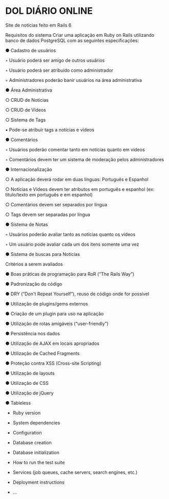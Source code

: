 # DOL DIÁRIO ONLINE

Site de notícias feito em Rails 6

Requisitos do sistema
Criar uma aplicação em Ruby on Rails utilizando banco de dados PostgreSQL
com as seguintes especificações:

● Cadastro de usuários

◦ Usuário poderá ser amigo de outros usuários

◦ Usuário poderá ser atribuído como administrador

◦ Administradores poderão banir usuários na área administrativa

● Área Administrativa

○ CRUD de Notícias

○ CRUD de Vídeos

○ Sistema de Tags

▪ Pode-se atribuir tags a notícias e vídeos

● Comentários

◦ Usuários poderão comentar tanto em notícias quanto em vídeos

◦ Comentários devem ter um sistema de moderação pelos administradores

● Internacionalização

○ A aplicação deverá rodar em duas línguas: Português e Espanhol

○ Notícias e Vídeos devem ter atributos em português e espanhol (ex:
título/texto em português e em espanhol)

○ Comentários devem ser separados por língua

○ Tags devem ser separadas por língua

● Sistema de Notas

◦ Usuários poderão avaliar tanto as notícias quanto os vídeos

◦ Um usuário pode avaliar cada um dos itens somente uma vez

● Sistema de buscas para Notícias

Critérios a serem avaliados

● Boas práticas de programação para RoR (“The Rails Way”)

● Padronização do código

● DRY (“Don't Repeat Yourself”), reuso de código onde for possível

● Utilização de plugins/gems externos

● Criação de um plugin para uso na aplicação

● Utilização de rotas amigáveis (“user-friendly”)

● Persistência nos dados

● Utilização de AJAX em locais apropriados

● Utilização de Cached Fragments

● Proteção contra XSS (Cross-site Scripting)

● Utilização de layouts

● Utilização de CSS

● Utilização de jQuery

● Tableless


* Ruby version

* System dependencies

* Configuration

* Database creation

* Database initialization

* How to run the test suite

* Services (job queues, cache servers, search engines, etc.)

* Deployment instructions

* ...
